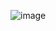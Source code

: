 ![image](https://user-images.githubusercontent.com/99856533/190555938-4fecb3c0-ff02-4f03-b31a-d03d17f409b8.png)
